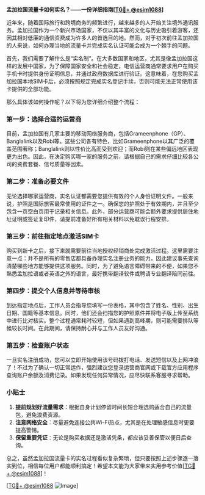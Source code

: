 **孟加拉国流量卡如何实名？——一份详细指南[[TG💪+ @esim1088](https://t.me/s/esim1088)]**

近年来，随着国际旅行和跨境商务的频繁进行，越来越多的人开始关注境外通讯服务。孟加拉国作为一个新兴市场国家，不仅以其丰富的文化与历史吸引着游客，还因其相对低廉的通信资费成为许多人的首选目的地。然而，对于初次前往孟加拉国的人来说，如何办理当地的流量卡并完成实名认证可能会成为一个棘手的问题。

首先，我们需要了解什么是“实名制”。在大多数国家和地区，尤其是像孟加拉国这样的发展中国家，为了保障国家安全和社会稳定，电信运营商通常要求用户在购买手机卡时提供身份证明信息，并通过政府数据库进行验证。这意味着，在您购买孟加拉国本地SIM卡后，必须按照规定完成实名登记手续，否则可能无法正常使用该卡提供的全部功能。

那么具体该如何操作呢？以下将为您详细介绍整个流程：

### 第一步：选择合适的运营商

目前，孟加拉国有几家主要的移动网络服务商，包括Grameenphone（GP）、Banglalink以及Robi等。这些公司各有特色，比如Grameenphone以其广泛的覆盖范围著称；Banglalink则以性价比高而受到欢迎；而Robi则在某些偏远地区表现更为出色。因此，在决定购买哪一家的服务之前，请根据自己的需求仔细比较各公司的资费套餐、信号质量等因素。

### 第二步：准备必要文件

无论选择哪家运营商，实名认证都需要您提供有效的个人身份证明文件。一般来说，护照是国际旅客最常使用的证件之一。确保您的护照处于有效期内，并且至少包含一页空白页用于记录相关信息。此外，部分运营商可能会额外要求提供居住地址证明或签证复印件，请提前准备好所有相关材料以免耽误行程安排。

### 第三步：前往指定地点激活SIM卡

购买到新卡之后，接下来就需要前往当地授权经销商处完成激活过程。这里需要注意一点：并不是所有的零售店都具备办理实名注册业务的能力，因此建议事先查询清楚哪些地方能够提供这项服务。同时，为了避免语言障碍带来的不便，如果您不熟悉孟加拉语或者英语之外的语言，最好携带翻译软件或聘请专业翻译陪同前往。

### 第四步：提交个人信息并等待审核

到达指定地点后，工作人员会指导您填写一份表格，其中包含了姓名、性别、出生日期、国籍等基本信息。同时，他们还会扫描您的护照原件并将电子版上传至系统中进行比对核实。整个过程通常耗时较短，但如果遇到高峰期，则可能需要排队等候较长时间。在此期间，请保持耐心并与工作人员友好沟通。

### 第五步：检查账户状态

一旦实名注册成功，您可以立即开始使用该号码拨打电话、发送短信以及上网冲浪了！不过为了确认一切正常运作，强烈建议您登录运营商官网或下载官方应用程序查询账户余额及消费记录。如果发现任何异常情况，应尽快联系客服寻求帮助。

### 小贴士

1. **提前规划好流量需求**：根据自身计划停留时间长短合理选购适合自己的流量包，避免浪费资源。
2. **注意网络安全**：尽量避免连接公共Wi-Fi热点，尤其是在处理敏感信息时更要提高警惕。
3. **保留重要凭证**：无论是购买收据还是激活凭条，都应该妥善保管以便日后查询。

总之，虽然孟加拉国流量卡的实名过程看似复杂繁琐，但只要按照上述步骤逐一落实到位，相信每位用户都能顺利搞定！希望本文能为大家带来实用参考价值[[TG💪+ @esim1088](https://t.me/s/esim1088)]！

[[TG💪+ @esim1088](https://t.me/s/esim1088) ![Image](https://i.postimg.cc/4NQfJmqS/Snipaste-2025-05-13-00-14-12.png)]